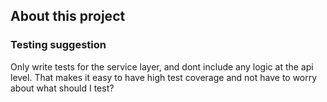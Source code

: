 ## About this project

### Testing suggestion
Only write tests for the service layer, and dont include any logic at the api level.
That makes it easy to have high test coverage and not have to worry about what should I test?
